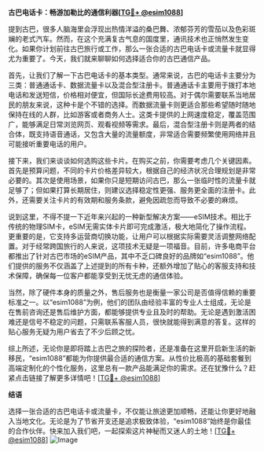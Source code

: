 **古巴电话卡：畅游加勒比的通信利器[[TG💪+ @esim1088](https://t.me/s/esim1088)]**

提到古巴，很多人脑海里会浮现出热情洋溢的桑巴舞、浓郁芬芳的雪茄以及色彩斑斓的老式汽车。然而，在这个充满复古气息的国度里，通讯技术也正悄然发生变化。如果你计划前往古巴旅行或工作，那么一张合适的古巴电话卡或流量卡就显得尤为重要了。今天，我们就来聊聊如何选择适合你的古巴通信产品。

首先，让我们了解一下古巴电话卡的基本类型。通常来说，古巴的电话卡主要分为三类：普通通话卡、数据流量卡以及混合型注册卡。普通通话卡主要用于拨打本地电话和发送短信，价格相对便宜，但国际长途费用较高。对于偶尔需要联系当地居民的朋友来说，这种卡是个不错的选择。而数据流量卡则更适合那些希望随时随地保持在线的人群，比如游客或者商务人士。这类卡提供的上网速度稳定，覆盖范围广，能够满足日常浏览网页、观看视频等需求。最后，混合型注册卡则是两者的结合体，既支持语音通话，又包含大量的流量额度，非常适合需要频繁使用网络并且可能接听重要电话的用户。

接下来，我们来谈谈如何选购这些卡片。在购买之前，你需要考虑几个关键因素。首先是预算问题，不同的卡片价格差异较大，根据自己的经济状况合理规划是非常必要的。其次是使用场景，如果你只是短期访问古巴，那么一张临时性的流量卡就足够了；但如果打算长期居住，则建议选择稳定性更强、服务更全面的注册卡。此外，还需要关注卡片的有效期和服务条款，避免因疏忽而导致不必要的麻烦。

说到这里，不得不提一下近年来兴起的一种新型解决方案——eSIM技术。相比于传统的物理SIM卡，eSIM无需实体卡片即可完成激活，极大地简化了操作流程。更重要的是，它支持多运营商切换功能，让用户可以根据实际需要灵活调整网络配置。对于经常跨国旅行的人来说，这项技术无疑是一项福音。目前，许多电商平台都推出了针对古巴市场的eSIM产品，其中不乏口碑良好的品牌如“esim1088”。他们提供的服务不仅涵盖了上述提到的所有卡种，还额外增加了贴心的客服支持和技术保障，确保每一位客户都能享受到无忧无虑的通信体验。

当然，除了硬件本身的质量之外，售后服务也是衡量一家公司是否值得信赖的重要标准之一。以“esim1088”为例，他们的团队由经验丰富的专业人士组成，无论是在售前咨询还是售后维护方面，都能够提供专业且及时的帮助。无论是遇到激活困难还是信号不稳定的问题，只需联系客服人员，很快就能得到满意的答复。这样的贴心服务无疑为用户省去了不少后顾之忧。

综上所述，无论你是即将踏上古巴之旅的探险者，还是准备在这里开启新生活的新移民，“esim1088”都能为你提供最合适的通信方案。从性价比极高的基础套餐到高端定制化的个性化服务，这里总有一款产品能满足你的需求。还在犹豫什么？赶紧点击链接了解更多详情吧！[[TG💪+ @esim1088](https://t.me/s/esim1088)]

**结语**

选择一张合适的古巴电话卡或流量卡，不仅能让旅途更加顺畅，还能让你更好地融入当地文化。无论是为了节省开支还是追求极致体验，“esim1088”始终是你最佳的合作伙伴。快来加入我们吧，一起探索这片神秘而又迷人的土地！[[TG💪+ @esim1088](https://t.me/s/esim1088)] ![Image](https://i.postimg.cc/4NQfJmqS/Snipaste-2025-05-13-00-14-12.png)